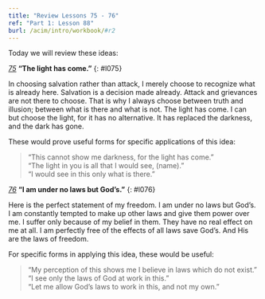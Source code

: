```yaml
---
title: "Review Lessons 75 - 76"
ref: "Part 1: Lesson 88"
burl: /acim/intro/workbook/#r2
---
```


Today we will review these ideas:

[*75*](/acim/workbook/l075/?r=1) **“The light has come.”**
{: #l075}

In choosing salvation rather than attack, I merely choose to recognize
what is already here. Salvation is a decision made already. Attack and
grievances are not there to choose. That is why I always choose between
truth and illusion; between what is there and what is not. The light has
come. I can but choose the light, for it has no alternative. It has
replaced the darkness, and the dark has gone.

These would prove useful forms for specific applications of this idea:

> “This cannot show me darkness, for the light has come.”<br/>
> “The light in you is all that I would see, (name).”<br/>
> “I would see in this only what is there.”

[*76*](/acim/workbook/l076/?r=1) **“I am under no laws but God’s.”**
{: #l076}

Here is the perfect statement of my freedom. I am under no laws but
God’s. I am constantly tempted to make up other laws and give them power
over me. I suffer only because of my belief in them. They have no real
effect on me at all. I am perfectly free of the effects of all laws save
God’s. And His are the laws of freedom.

For specific forms in applying this idea, these would be useful:

> “My perception of this shows me I believe in laws which do not exist.”<br/>
> “I see only the laws of God at work in this.”<br/>
> “Let me allow God’s laws to work in this, and not my own.”

